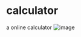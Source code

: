 # calculator
a online calculator
![image](https://github.com/user-attachments/assets/5648a109-7e00-48a0-b6a6-2cc08f9057ef)
